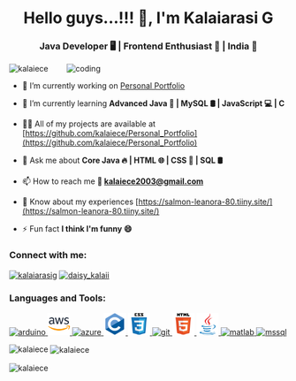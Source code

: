 <h1 align="center">Hello guys...!!! 👋, I'm Kalaiarasi G</h1>
<h3 align="center">Java Developer 🖥️ | Frontend Enthusiast 🎨 | India 🚀</h3>

<img align="right" alt="coding" width="400" src="https://mir-s3-cdn-cf.behance.net/project_modules/disp/601014116770475.6068beff4640a.gif">

<p align="left"> <img src="https://komarev.com/ghpvc/?username=kalaiece&label=Profile%20views&color=0e75b6&style=flat" alt="kalaiece" /> </p>

- 🔭 I’m currently working on [Personal Portfolio](https://github.com/kalaiece/Personal_Portfolio)

- 🌱 I’m currently learning **Advanced Java 🚀 | MySQL 🛢️ | JavaScript 💻 | C**

- 👨‍💻 All of my projects are available at [https://github.com/kalaiece/Personal_Portfolio](https://github.com/kalaiece/Personal_Portfolio)

- 💬 Ask me about **Core Java 🔥 | HTML 🌐 | CSS 🎨 | SQL 🛢️**

- 📫 How to reach me **📧 kalaiece2003@gmail.com**

- 📄 Know about my experiences [https://salmon-leanora-80.tiiny.site/](https://salmon-leanora-80.tiiny.site/)

- ⚡ Fun fact **I think I'm funny 😄**

<h3 align="left">Connect with me:</h3>
<p align="left">
<a href="https://linkedin.com/in/kalaiarasig" target="blank"><img align="center" src="https://raw.githubusercontent.com/rahuldkjain/github-profile-readme-generator/master/src/images/icons/Social/linked-in-alt.svg" alt="kalaiarasig" height="30" width="40" /></a>
<a href="https://instagram.com/daisy_kalaii" target="blank"><img align="center" src="https://raw.githubusercontent.com/rahuldkjain/github-profile-readme-generator/master/src/images/icons/Social/instagram.svg" alt="daisy_kalaii" height="30" width="40" /></a>
</p>

<h3 align="left">Languages and Tools:</h3>
<p align="left"> <a href="https://www.arduino.cc/" target="_blank" rel="noreferrer"> <img src="https://cdn.worldvectorlogo.com/logos/arduino-1.svg" alt="arduino" width="40" height="40"/> </a> <a href="https://aws.amazon.com" target="_blank" rel="noreferrer"> <img src="https://raw.githubusercontent.com/devicons/devicon/master/icons/amazonwebservices/amazonwebservices-original-wordmark.svg" alt="aws" width="40" height="40"/> </a> <a href="https://azure.microsoft.com/en-in/" target="_blank" rel="noreferrer"> <img src="https://www.vectorlogo.zone/logos/microsoft_azure/microsoft_azure-icon.svg" alt="azure" width="40" height="40"/> </a> <a href="https://www.cprogramming.com/" target="_blank" rel="noreferrer"> <img src="https://raw.githubusercontent.com/devicons/devicon/master/icons/c/c-original.svg" alt="c" width="40" height="40"/> </a> <a href="https://www.w3schools.com/css/" target="_blank" rel="noreferrer"> <img src="https://raw.githubusercontent.com/devicons/devicon/master/icons/css3/css3-original-wordmark.svg" alt="css3" width="40" height="40"/> </a> <a href="https://git-scm.com/" target="_blank" rel="noreferrer"> <img src="https://www.vectorlogo.zone/logos/git-scm/git-scm-icon.svg" alt="git" width="40" height="40"/> </a> <a href="https://www.w3.org/html/" target="_blank" rel="noreferrer"> <img src="https://raw.githubusercontent.com/devicons/devicon/master/icons/html5/html5-original-wordmark.svg" alt="html5" width="40" height="40"/> </a> <a href="https://www.java.com" target="_blank" rel="noreferrer"> <img src="https://raw.githubusercontent.com/devicons/devicon/master/icons/java/java-original.svg" alt="java" width="40" height="40"/> </a> <a href="https://www.mathworks.com/" target="_blank" rel="noreferrer"> <img src="https://upload.wikimedia.org/wikipedia/commons/2/21/Matlab_Logo.png" alt="matlab" width="40" height="40"/> </a> <a href="https://www.microsoft.com/en-us/sql-server" target="_blank" rel="noreferrer"> <img src="https://www.svgrepo.com/show/303229/microsoft-sql-server-logo.svg" alt="mssql" width="40" height="40"/> </a> </p>

<p><img align="left" src="https://github-readme-stats.vercel.app/api/top-langs?username=kalaiece&show_icons=true&locale=en&layout=compact" alt="kalaiece" /></p>

<p>&nbsp;<img align="center" src="https://github-readme-stats.vercel.app/api?username=kalaiece&show_icons=true&locale=en" alt="kalaiece" /></p>

<p><img align="center" src="https://github-readme-streak-stats.herokuapp.com/?user=kalaiece&" alt="kalaiece" /></p>
